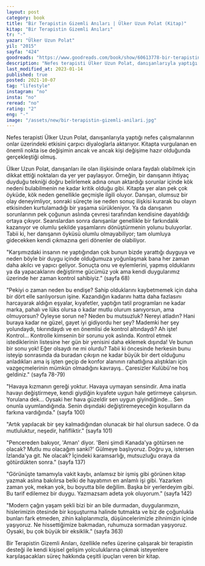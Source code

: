 ```yaml
---
layout: post
category: book
title: "Bir Terapistin Gizemli Anıları | Ülker Uzun Polat (Kitap)"
kitap: "Bir Terapistin Gizemli Anıları"
tr: "-"
yazar: "Ülker Uzun Polat"
yil: "2015"
sayfa: "424"
goodreads: "https://www.goodreads.com/book/show/60613778-bir-terapistin-gizemli-an-lar"
description: "Nefes terapisti Ülker Uzun Polat, danışanlarıyla yaptığı seanslardan kesitleri Bir Terapistin Gizemli Anıları isimli kitabında paylaşıyor."
last_modified_at: 2023-01-14
published: true
posted: 2021-10-07
tag: "lifestyle"
instagram: "no"
insta: "no"
reread: "no"
rating: "2"
eng: "-"
image: "/assets/new/bir-terapistin-gizemli-anilari.jpg"
---
```


Nefes terapisti Ülker Uzun Polat, danışanlarıyla yaptığı nefes çalışmalarının onlar üzerindeki etkisini çarpıcı diyaloglarla aktarıyor. Kitapta vurgulanan en önemli nokta ise değişimin ancak ve ancak kişi değişime hazır olduğunda gerçekleştiği olmuş. 

Ülker Uzun Polat, danışanları ile olan ilişkisinde onlara faydalı olabilmek için dikkat ettiği noktaları da yer yer paylaşıyor. Örneğin, bir danışanın ihtiyaç duyduğu tekniği doğru belirlemek adına onun aktardığı sorunlar içinde kök nedeni bulabilmenin ne kadar kritik olduğu gibi. Kitapta yer alan pek çok öyküde, kök neden genellikle geçmişle ilgili oluyor. Danışan, olumsuz bir olay deneyimliyor, sonraki süreçte ise neden sonuç ilişkisi kurarak bu olayın etkisinden kurtulamadığı bir yaşama sürükleniyor. Ya da danışanın sorunlarının pek çoğunun aslında çevresi tarafından kendisine dayatıldığı ortaya çıkıyor. Seanslardan sonra danışanlar genellikle bir farkındalık kazanıyor ve olumlu şekilde yaşamlarını dönüştürmenin yolunu buluyorlar. Tabii ki, her danışanın öyküsü olumlu olmayabiliyor; tam olumluya gidecekken kendi çıkmazına geri dönenler de olabiliyor. 

"Karşımızdaki insanın ne yaptığından çok bunun bizde yarattığı duyguya ve neden böyle bir duygu içinde olduğumuza yoğunlaşmak bana her zaman daha akılcı ve yapıcı geliyor. Sonuçta onu ve eylemlerini, yapmış olduklarını ya da yapacaklarını değiştirme gücümüz yok ama kendi duygularımız üzerinde her zaman kontrol sahibiyiz." (sayfa 68)

"Pekiyi o zaman neden bu endişe? Sahip olduklarını kaybetmemek için daha bir dört elle sarılıyorsun işine. Kazandığın kadarını hatta daha fazlasını harcayarak aldığın eşyalar, kıyafetler, yaptığın tatil programları ne kadar marka, pahalı ve lüks olursa o kadar mutlu olurum sanıyorsun, ama olmuyorsun? Öyleyse sorun ne? Neden bu mutsuzluk? Nereyi atladın? Hani buraya kadar ne güzel, gayet iyi gidiyordu her şey? Mademki her şey yolundaydı, tıkırındaydı ve en önemlisi de kontrol altındaydı?
Ah işte! Kontrol... Kontrolle kimsenin bir sorunu yok aslında. Kontrol etmek istediklerinin listesine her gün bir yenisini daha eklemek dışında! Ve bunun bir sonu yok! Eğer olsaydı ne mi olurdu? Tabii ki öncesinde herkesin bunu isteyip sonrasında da buradan çıkışın ne kadar büyük bir dert olduğunu anladıkları ama iş işten geçip de konfor alanının rahatlığına alıştıkları için vazgeçmelerinin mümkün olmadığını kavrayış.. Çaresizler Kulübü'ne hoş geldiniz." (sayfa 78-79)

"Havaya kızmanın gereği yoktur. Havaya uymayan sensindir. Ama inatla havayı değiştirmeye, kendi giydiğin kıyafete uygun hale getirmeye çalışırsın. Yorulana dek... Oysaki her hava güzeldir sen uygun giyindiğinde... Sen onunla uyumlandığında. Senin dışındaki değiştiremeyeceğin koşulların da farkına vardığında." (sayfa 100)

"Artık yapılacak bir şey kalmadığından olunacak bir hal olursun sadece. O da mutluluktur, neşedir, hafifliktir." (sayfa 101)

"Pencereden bakıyor, 'Aman' diyor. 'Beni şimdi Kanada'ya götürsen ne olacak? Mutlu mu olacağım sanki?' 
Gülmeye başlıyoruz.
Doğru ya, istersen İzlanda'ya git. Ne olacak? İçindeki karamsarlığı, mutsuzluğu oraya da götürdükten sonra." (sayfa 137)

"Görünüşte tamamıyla vakit kaybı, anlamsız bir işmiş gibi görünen kitap yazmak aslına bakılırsa belki de hayatımın en anlamlı işi gibi. Yazarken zaman yok, mekan yok, bu boyutta bile değilim. Başka bir yerlerdeyim gibi. Bu tarif edilemez bir duygu. Yazmazsam adeta yok oluyorum." (sayfa 142)

"Modern çağın yaşam şekli bizi bir an bile durmadan, duygularımızın, hislerimizin ötesinde bir koşuşturma halinde tutmakta ve biz de çoğunlukla bunları fark etmeden, zihin kalıplarımızla, düşüncelerimizle zihnimizin içinde yaşıyoruz. Ne hissettiğimize bakmadan, ruhumuza sormadan yaşıyoruz. Oysaki, bu çok büyük bir eksiklik." (sayfa 363)

Bir Terapistin Gizemli Anıları, özellikle nefes üzerine çalışarak bir terapistin desteği ile kendi kişisel gelişim yolculuklarına çıkmak isteyenlere karşılaşacakları süreç hakkında çeşitli ipuçları veren bir kitap.

